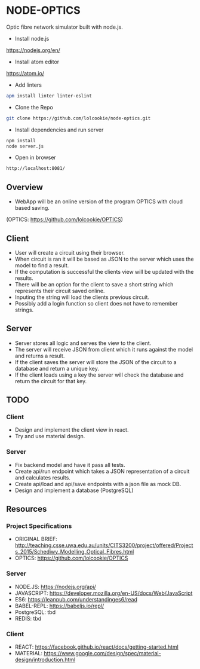 # NODE-OPTICS
Optic fibre network simulator built with node.js.

* Install node.js

https://nodejs.org/en/

* Install atom editor

https://atom.io/

* Add linters
```sh
apm install linter linter-eslint
```
* Clone the Repo
```sh
git clone https://github.com/lolcookie/node-optics.git
```
* Install dependencies and run server
```sh
npm install
node server.js
```
* Open in browser
```sh
http://localhost:8081/
```

## Overview
* WebApp will be an online version of the program OPTICS with cloud based saving.

(OPTICS: https://github.com/lolcookie/OPTICS)

## Client

* User will create a circuit using their browser.
* When circuit is ran it will be based as JSON to the server which uses the model to find a result.
* If the computation is successful the clients view will be updated with the results.
* There will be an option for the client to save a short string which represents their circuit saved online.
* Inputing the string will load the clients previous circuit.
* Possibly add a login function so client does not have to remember strings.

## Server

* Server stores all logic and serves the view to the client.
* The server will receive JSON from client which it runs against the model and returns a result.
* If the client saves the server will store the JSON of the circuit to a database and return a unique key.
* If the client loads using a key the server will check the database and return the circuit for that key.

## TODO

### Client
* Design and implement the client view in react.
* Try and use material design.

### Server
* Fix backend model and have it pass all tests.
* Create api/run endpoint which takes a JSON representation of a
circuit and calculates results.
* Create api/load and api/save endpoints with a json file as mock DB.
* Design and implement a database (PostgreSQL)

## Resources

### Project Specifications
* ORIGINAL BRIEF: http://teaching.csse.uwa.edu.au/units/CITS3200/project/offered/Projects_2015/Schediwy_Modelling_Optical_Fibres.html
* OPTICS: https://github.com/lolcookie/OPTICS

### Server
* NODE.JS: https://nodejs.org/api/
* JAVASCRIPT: https://developer.mozilla.org/en-US/docs/Web/JavaScript
* ES6: https://leanpub.com/understandinges6/read
* BABEL-REPL: https://babeljs.io/repl/
* PostgreSQL: tbd
* REDIS: tbd

### Client
* REACT: https://facebook.github.io/react/docs/getting-started.html
* MATERIAL: https://www.google.com/design/spec/material-design/introduction.html
